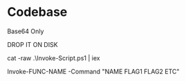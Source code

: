 # Codebase
Base64 Only

DROP IT ON DISK 

cat -raw .\Invoke-Script.ps1 | iex

Invoke-FUNC-NAME -Command "NAME FLAG1 FLAG2 ETC"
